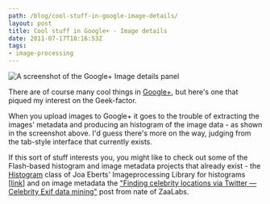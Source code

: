```yaml
---
path: /blog/cool-stuff-in-google-image-details/
layout: post
title: Cool stuff in Google+ - Image details
date: 2011-07-17T18:16:53Z
tags:
- image-processing
---
```


![A screenshot of the Google+ Image details panel](/content/images/2011/07/google-plus-image-shot.png "Google+ Image Details")

There are of course many cool things in [Google+](http://plus.google.com "Open Google+ in a new Window."), but here's one that piqued my interest on the Geek-factor.

When you upload images to Google+ it goes to the trouble of extracting the images' metadata and producing an histogram of the image data - as shown in the screenshot above. I'd guess there's more on the way, judging from the tab-style interface that currently exists.

If this sort of stuff interests you, you might like to check out some of the Flash-based histogram and image metadata projects that already exist - the [Histogram](http://je2050.joa-ebert.com/imageprocessing/de/popforge/imageprocessing/core/Histogram.html "Open the class reference for the Histogram class in a new Window") class of Joa Eberts' Imageprocessing Library for histograms [[link](http://blog.joa-ebert.com/imageprocessing-library/ "Open Joa Eberts' Imageprocessing Library in a new Window.")] and on image metadata the ["Finding celebrity locations via Twitter — Celebrity Exif data mining"](http://zaalabs.com/2010/07/finding-celebrity-locations-via-twitter/ "Finding celebrity locations via Twitter — Celebrity Exif data mining") post from nate of ZaaLabs.